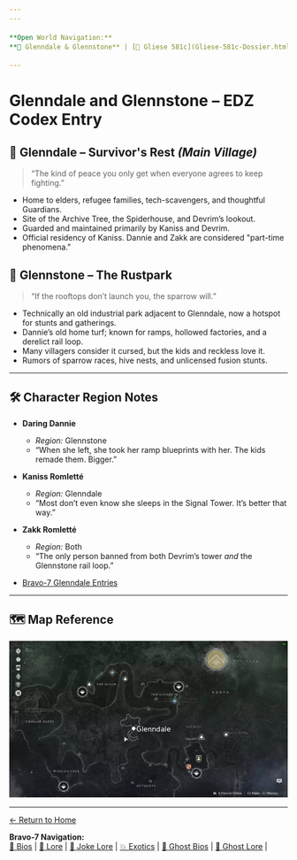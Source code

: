 ```yaml
---
---

**Open World Navigation:**  
**📍 Glenndale & Glennstone** | [🌌 Gliese 581c](Gliese-581c-Dossier.html) | [🛠 Exotic Weapons](Open-World-Exotic-Weapons) | [🧥 Exotic Armor](Open-World-Exotic-Armor)

---
```



# Glenndale and Glennstone – EDZ Codex Entry

## 🔹 Glenndale – Survivor's Rest *(Main Village)*
> “The kind of peace you only get when everyone agrees to keep fighting.”

- Home to elders, refugee families, tech-scavengers, and thoughtful Guardians.
- Site of the Archive Tree, the Spiderhouse, and Devrim’s lookout.
- Guarded and maintained primarily by Kaniss and Devrim.
- Official residency of Kaniss. Dannie and Zakk are considered "part-time phenomena."

## 🔸 Glennstone – The Rustpark
> “If the rooftops don’t launch you, the sparrow will.”

- Technically an old industrial park adjacent to Glenndale, now a hotspot for stunts and gatherings.
- Dannie’s old home turf; known for ramps, hollowed factories, and a derelict rail loop.
- Many villagers consider it cursed, but the kids and reckless love it.
- Rumors of sparrow races, hive nests, and unlicensed fusion stunts.

---

## 🛠 Character Region Notes

- **Daring Dannie**
  - *Region:* Glennstone  
  - “When she left, she took her ramp blueprints with her. The kids remade them. Bigger.”

- **Kaniss Romletté**
  - *Region:* Glenndale  
  - “Most don’t even know she sleeps in the Signal Tower. It’s better that way.”

- **Zakk Romletté**
  - *Region:* Both  
  - “The only person banned from both Devrim’s tower *and* the Glennstone rail loop.”

- [Bravo-7 Glenndale Entries](Glenndale-Entries)

---

## 🗺️ Map Reference

![Glenndale_Final_Marked.png](/assets/Glenndale_Final_Marked.png)

---
[← Return to Home](index.md)

**Bravo-7 Navigation:**  
[📖 Bios](Bravo-7-Bios) | [📝 Lore](Member-Lore-Entries) | [🤣 Joke Lore](Bravo-7-Joke-Lore) | [💥 Exotics](Member-Exotics) | [👻 Ghost Bios](Ghost-Bios) | [🔮 Ghost Lore](Ghost-Lore-Entries) |
